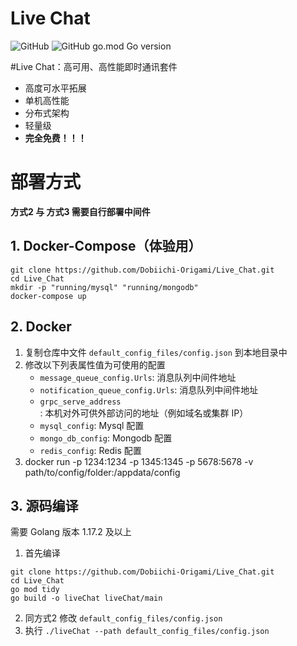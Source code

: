 # Live Chat
![GitHub](https://img.shields.io/github/license/Dobiichi-Origami/Live_Chat) ![GitHub go.mod Go version](https://img.shields.io/github/go-mod/go-version/Dobiichi-Origami/Live_Chat)

#Live Chat：高可用、高性能即时通讯套件
+ 高度可水平拓展
+ 单机高性能
+ 分布式架构
+ 轻量级
+ **完全免费！！！**

# 部署方式
**方式2 与 方式3 需要自行部署中间件**

## 1. Docker-Compose（体验用）
```shell
git clone https://github.com/Dobiichi-Origami/Live_Chat.git
cd Live_Chat
mkdir -p "running/mysql" "running/mongodb"
docker-compose up
```

## 2. Docker
1. 复制仓库中文件 `default_config_files/config.json` 到本地目录中
2. 修改以下列表属性值为可使用的配置
    + `message_queue_config.Urls`: 消息队列中间件地址
    + `notification_queue_config.Urls`: 消息队列中间件地址
    + `grpc_serve_address`: 本机对外可供外部访问的地址（例如域名或集群 IP）
    + `mysql_config`: Mysql 配置
    + `mongo_db_config`: Mongodb 配置
    + `redis_config`: Redis 配置
3. docker run -p 1234:1234 -p 1345:1345 -p 5678:5678 -v path/to/config/folder:/appdata/config

## 3. 源码编译
需要 Golang 版本 1.17.2 及以上

1. 首先编译
```shell
git clone https://github.com/Dobiichi-Origami/Live_Chat.git
cd Live_Chat
go mod tidy
go build -o liveChat liveChat/main
```

2. 同方式2 修改 `default_config_files/config.json`
3. 执行 `./liveChat --path default_config_files/config.json`



